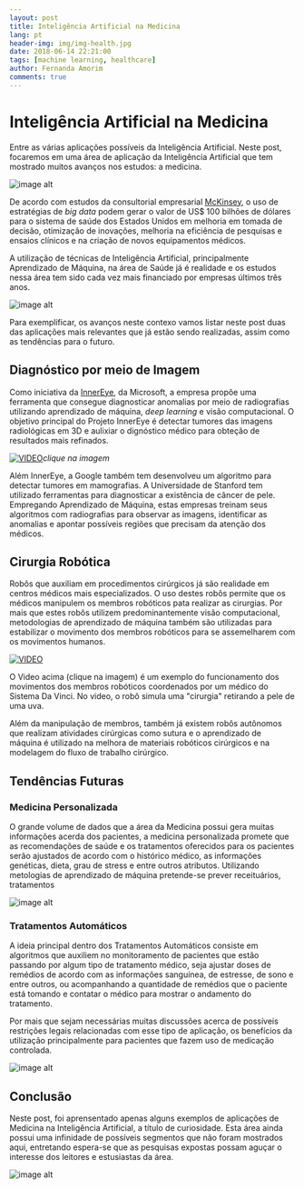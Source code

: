 ```yaml
---
layout: post
title: Inteligência Artificial na Medicina
lang: pt
header-img: img/img-health.jpg
date: 2018-06-14 22:21:00
tags: [machine learning, healthcare]
author: Fernanda Amorim
comments: true
---
```


# Inteligência Artificial na Medicina
Entre as várias aplicações possíveis da Inteligência Artificial. Neste post, focaremos em uma área de aplicação da Inteligência Artificial que tem mostrado muitos avanços nos estudos: a medicina. 

![image alt](https://cdn.apps.joltteam.com/brikbuild/star-of-life-pixel-art-8bit-medical-care-pixel-pixel-art-rod-of-asclepius-snake-eblem-star-of-life-5a24f9b7f6c96a8d297209dd.brickImg.jpg "Im_1")

De acordo com estudos da consultorial empresarial [McKinsey](https://www.mckinsey.com/industries/pharmaceuticals-and-medical-products/our-insights/how-big-data-can-revolutionize-pharmaceutical-r-and-d), o uso de estratégias de *big data* podem gerar o valor de US$ 100 bilhões de dólares para o sistema de saúde dos Estados Unidos em melhoria em tomada de decisão, otimização de inovações, melhoria na eficiência de pesquisas e ensaios clínicos e na criação de novos equipamentos médicos. 

A utilização de técnicas de Inteligência Artificial, principalmente Aprendizado de Máquina, na área de Saúde já é realidade e os estudos nessa área tem sido cada vez mais financiado por empresas últimos três anos. 

![image alt](https://image.freepik.com/vetores-gratis/conceito-de-ciencia-tecnologia-abstrata-dna-e-link-digital-em-oi-fundo-azul-tech_36402-86.jpg
"Im_2")

Para exemplificar, os avanços neste contexo vamos listar neste post duas das aplicações mais relevantes que já estão sendo realizadas, assim como as tendências para o futuro. 

## Diagnóstico por meio de Imagem 

Como iniciativa da [InnerEye](https://www.microsoft.com/en-us/research/project/medical-image-analysis/), da Microsoft, a empresa propõe uma ferramenta que consegue diagnosticar anomalias por meio de radiografias utilizando aprendizado de máquina, *deep learning* e visão computacional. O objetivo principal do Projeto InnerEye é detectar tumores das imagens radiológicas em 3D e aulixiar o dignóstico médico para obteção de resultados mais refinados. 



[![VIDEO](https://maternidadesimples.com.br/wp-content/uploads/2015/01/big-hero-3-e1420415362628.jpg)](https://www.youtube.com/watch?time_continue=5&v=9IXgVmLxVtQ)*clique na imagem*

Além InnerEye, a Google também tem desenvolveu um algoritmo para detectar tumores em mamografias. A Universidade de Stanford tem utilizado ferramentas para diagnosticar a existência de câncer de pele. Empregando Aprendizado de Máquina, estas empresas treinam seus algoritmos com radiografias para observar as imagens, identificar as anomalias e apontar possíveis regiões que precisam da atenção dos médicos. 


## Cirurgia Robótica 


Robôs que auxiliam em procedimentos cirúrgicos já são realidade em centros médicos mais especializados. O uso destes robôs permite que os médicos manipulem os membros robóticos pata realizar as cirurgias. Por mais que estes robôs utilizem predominantemente visão computacional, metodologias de aprendizado de máquina também são utilizadas para estabilizar o movimento dos membros robóticos para se assemelharem com os movimentos humanos. 

[![VIDEO](http://i.dailymail.co.uk/i/pix/2013/10/21/article-0-18E33A1C00000578-205_634x605.jpg)](ttps://www.youtube.com/watch?v=SoFzKPzYKHE) 


O Video acima (clique na imagem) é um exemplo do funcionamento dos movimentos dos membros robóticos coordenados por um médico do Sistema Da Vinci. No video, o robô simula uma "cirurgia" retirando a pele de uma uva. 

Além da manipulação de membros, também já existem robôs autônomos que realizam atividades cirúrgicas como sutura e o aprendizado de máquina é utilizado na melhora de materiais robóticos cirúrgicos e na modelagem do fluxo de trabalho cirúrgico. 


## Tendências Futuras 

### Medicina Personalizada 
O grande volume de dados que a área da Medicina possui gera muitas informações acerda dos pacientes, a medicina personalizada promete que as recomendações de saúde e os tratamentos oferecidos para os pacientes serão ajustados de acordo com o histórico médico, as informações genéticas, dieta, grau de stress e entre outros atributos. Utilizando metologias de aprendizado de máquina pretende-se prever receituários, tratamentos 

![image alt](https://static1.squarespace.com/static/5255c13de4b0a1f7f050a236/t/5acab153f950b74252159c3d/1523233116134/robot+doc.jpg?format=500w
"Im_4")

### Tratamentos Automáticos 

A ideia principal dentro dos Tratamentos Automáticos consiste em algoritmos que auxiliem no monitoramento de pacientes que estão passando por algum tipo de tratamento médico, seja ajustar doses de remédios de acordo com as informações sanguínea, de estresse, de sono e entre outros, ou acompanhando a quantidade de remédios que o paciente está tomando e contatar o médico para mostrar o andamento do tratamento. 

Por mais que sejam necessárias muitas discussões acerca de possíveis restrições legais relacionadas com esse tipo de aplicação, os benefícios da utilização principalmente para pacientes que fazem uso de medicação controlada. 

![image alt](https://www.sagaciousnewsnetwork.com/wp-content/uploads/2016/02/Robot-Doctor-Medical-Hands-Pills.jpg
"Im_5")

## Conclusão

Neste post, foi aprensentado apenas alguns exemplos de aplicações de Medicina na Inteligência Artificial, a título de curiosidade. Esta área ainda possui uma infinidade de possíveis segmentos que não foram mostrados aqui, entretando espera-se que as pesquisas expostas possam aguçar o interesse dos leitores e estusiastas da área. 

![image alt](https://abovethelaw.com/wp-content/uploads/2015/07/Robot-doctor.jpg
"Im_6")
